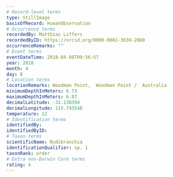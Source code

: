 ```yaml
---
# Record-level terms
type: StillImage
basisOfRecord: HumanObservation
# Occurrence terms
recordedBy: Matthias Liffers
recordedByID: https://orcid.org/0000-0002-3639-2080
occurrenceRemarks: ""
# Event terms
eventDateTime: 2018-04-08T09:56:57
year: 2018
month: 4
day: 8
# Location terms
locationRemarks: Woodman Point,  Woodman Point /  Australia
minimumDepthInMeters: 6.73
maximumDepthInMeters: 6.87
decimalLatitude: -32.138394
decimalLongitude: 115.743548
temperature: 22
# Identification terms
identifiedBy: 
identifiedByID: 
# Taxon terms
scientificName: Nudibranchia
identificationQualifier: sp. 1
taxonRank: order
# Extra non-Darwin Core terms
rating: 4
---
```


